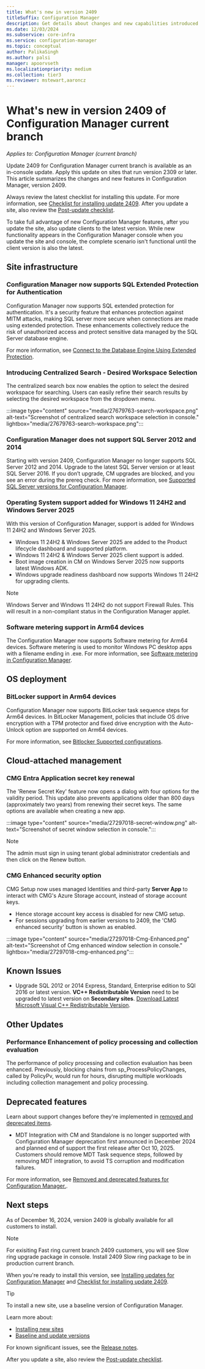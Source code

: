 ```yaml
---
title: What's new in version 2409
titleSuffix: Configuration Manager
description: Get details about changes and new capabilities introduced in version 2409 of Configuration Manager current branch.
ms.date: 12/03/2024
ms.subservice: core-infra
ms.service: configuration-manager
ms.topic: conceptual
author: PalikaSingh
ms.author: palsi
manager: apoorvseth
ms.localizationpriority: medium
ms.collection: tier3
ms.reviewer: mstewart,aaroncz 
---
```


# What's new in version 2409 of Configuration Manager current branch

*Applies to: Configuration Manager (current branch)*

Update 2409 for Configuration Manager current branch is available as an in-console update. Apply this update on sites that run version 2309 or later. <!--When installing a new site, it will also be available as a [baseline version](../../servers/manage/updates.md#bkmk_note1) soon after global availability.--> This article summarizes the changes and new features in Configuration Manager, version 2409.
                                                                                                                                                                                                                                                                                                                          
Always review the latest checklist for installing this update. For more information, see [Checklist for installing update 2409](../../servers/manage/checklist-for-installing-update-2409.md). After you update a site, also review the [Post-update checklist](../../servers/manage/checklist-for-installing-update-2409.md#post-update-checklist).

To take full advantage of new Configuration Manager features, after you update the site, also update clients to the latest version. While new functionality appears in the Configuration Manager console when you update the site and console, the complete scenario isn't functional until the client version is also the latest.

## Site infrastructure
<!--24501008-->
### Configuration Manager now supports SQL Extended Protection for Authentication

Configuration Manager now supports SQL extended protection for authentication. It's a security feature that enhances protection against MITM attacks, making SQL server more secure when connections are made using extended protection. These enhancements collectively reduce the risk of unauthorized access and protect sensitive data managed by the SQL Server database engine. 

For more information, see [Connect to the Database Engine Using Extended Protection](/sql/database-engine/configure-windows/connect-to-the-database-engine-using-extended-protection).

###  Introducing Centralized Search - Desired Workspace Selection
<!--27679763-->
The centralized search box now enables the option to select the desired workspace for searching. Users can easily refine their search results by selecting the desired workspace from the dropdown menu.

:::image type="content" source="media/27679763-search-workspace.png" alt-text="Screenshot of centralized search workspace selection in console." lightbox="media/27679763-search-workspace.png":::

### Configuration Manager does not support SQL Server 2012 and 2014

Starting with version 2409, Configuration Manager no longer supports SQL Server 2012 and 2014. Upgrade to the latest SQL Server version or at least SQL Server 2016. If you don’t upgrade, CM upgrades are blocked, and you see an error during the prereq check. For more information, see [Supported SQL Server versions for Configuration Manager](../configs/support-for-sql-server-versions.md).

<!--## Software updates-->

### Operating System support added for Windows 11 24H2 and Windows Server 2025

With this version of Configuration Manager, support is added for Windows 11 24H2 and Windows Server 2025.
 - Windows 11 24H2 & Windows Server 2025 are added to the Product lifecycle dashboard and supported platform.
 - Windows 11 24H2 & Windows Server 2025 client support is added.
 - Boot image creation in CM on Windows Server 2025 now supports latest Windows ADK.
 - Windows upgrade readiness dashboard now supports Windows 11 24H2 for upgrading clients.
   
>[!NOTE]
>Windows Server and Windows 11 24H2 do not support Firewall Rules. This will result in a non-compliant status in the Configuration Manager applet.


### Software metering support in Arm64 devices

The Configuration Manager now supports Software metering for Arm64 devices. Software metering is used to monitor Windows PC desktop apps with a filename ending in .exe. For more information, see [Software metering in Configuration Manager](../../../apps/deploy-use/monitor-app-usage-with-software-metering.md).


## OS deployment

### BitLocker support in Arm64 devices

Configuration Manager now supports BitLocker task sequence steps for Arm64 devices. In BitLocker Management, policies that include OS drive encryption with a TPM protector and fixed drive encryption with the Auto-Unlock option are supported on Arm64 devices.

For more information, see [Bitlocker Supported configurations](../../../protect/plan-design/bitlocker-management.md#supported-configurations).

## Cloud-attached management

### CMG Entra Application secret key renewal  

The 'Renew Secret Key' feature now opens a dialog with four options for the validity period. This update also prevents applications older than 800 days (approximately two years) from renewing their secret keys. The same options are available when creating a new app. 

:::image type="content" source="media/27297018-secret-window.png" alt-text="Screenshot of secret window selection in console.":::

>[!NOTE]
>The admin must sign in using tenant global administrator credentials and then click on the Renew button.

### CMG Enhanced security option

CMG Setup now uses managed Identities and third-party **Server App** to interact with CMG's Azure Storage account, instead of storage account keys. 

 - Hence storage account key access is disabled for new CMG setup.
 - For sessions upgrading from earlier versions to 2409, the 'CMG enhanced security' button is shown as enabled.

 :::image type="content" source="media/27297018-Cmg-Enhanced.png" alt-text="Screenshot of Cmg enhanced window selection in console." lightbox="media/27297018-cmg-enhanced.png":::

## Known Issues

 - Upgrade SQL 2012 or 2014 Express, Standard, Enterprise edition to SQl 2016 or latest version. **VC++ Redistributable Version** need to be upgraded to latest version on **Secondary sites**. [Download Latest Microsoft Visual C++ Redistributable Version](https://aka.ms/vs/17/release/vc_redist.x64.exe).

## Other Updates

### Performance Enhancement of policy processing and collection evaluation

The performance of policy processing and collection evaluation has been enhanced. Previously, blocking chains from sp_ProcessPolicyChanges, called by PolicyPv, would run for hours, disrupting multiple workloads including collection management and policy processing.

## Deprecated features

Learn about support changes before they're implemented in [removed and deprecated items](deprecated/removed-and-deprecated.md).

 - MDT Integration with CM and Standalone is no longer supported with Configuration Manager deprecation first announced in December 2024 and planned end of support the first release after Oct 10, 2025. Customers should remove MDT Task sequence steps, followed by removing MDT integration, to avoid TS corruption and modification failures. 

For more information, see [Removed and deprecated features for Configuration Manager.](deprecated/removed-and-deprecated-cmfeatures.md).

<!--#### Improvements to Bitlocker-->

## Next steps
<!--At this time, version 2409 is released for the early update ring. To install this update, you need to opt in. For more information, see [Early update ring](../../servers/manage/checklist-for-installing-update-2409.md#early-update-ring).-->

As of December 16, 2024, version 2409 is globally available for all customers to install.

>[!NOTE]
>For exisiting Fast ring current branch 2409 customers, you will see Slow ring upgrade package in console. Install 2409 Slow ring package to be in production current branch.

When you're ready to install this version, see [Installing updates for Configuration Manager](../../servers/manage/updates.md) and [Checklist for installing update 2409](../../servers/manage/checklist-for-installing-update-2409.md).

> [!TIP]
> To install a new site, use a baseline version of Configuration Manager.
>
> Learn more about:
>
> - [Installing new sites](../../servers/deploy/install/installing-sites.md)
> - [Baseline and update versions](../../servers/manage/updates.md#bkmk_Baselines)

For known significant issues, see the [Release notes](../../servers/deploy/install/release-notes.md).

After you update a site, also review the [Post-update checklist](../../servers/manage/checklist-for-installing-update-2409.md#post-update-checklist).
